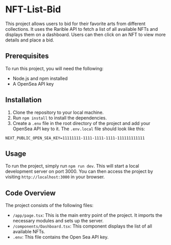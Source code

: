  # NFT-List-Bid

This project allows users to bid for their favorite arts from different collections. It uses the Rarible API to fetch a list of all available NFTs and displays them on a dashboard. Users can then click on an NFT to view more details and place a bid.

## Prerequisites

To run this project, you will need the following:

* Node.js and npm installed
* A OpenSea API key

## Installation

1. Clone the repository to your local machine.
2. Run `npm install` to install the dependencies.
3. Create a `.env` file in the root directory of the project and add your OpenSea API key to it. The `.env.local` file should look like this:

```
NEXT_PUBLIC_OPEN_SEA_KEY=11111111-1111-1111-1111-111111111111
```

## Usage

To run the project, simply run `npm run dev`. This will start a local development server on port 3000. You can then access the project by visiting `http://localhost:3000` in your browser.

## Code Overview

The project consists of the following files:

* `/app/page.tsx`: This is the main entry point of the project. It imports the necessary modules and sets up the server.
* `/components/Dashboard.tsx`: This component displays the list of all available NFTs.
* `.env`: This file contains the Open Sea API key.
